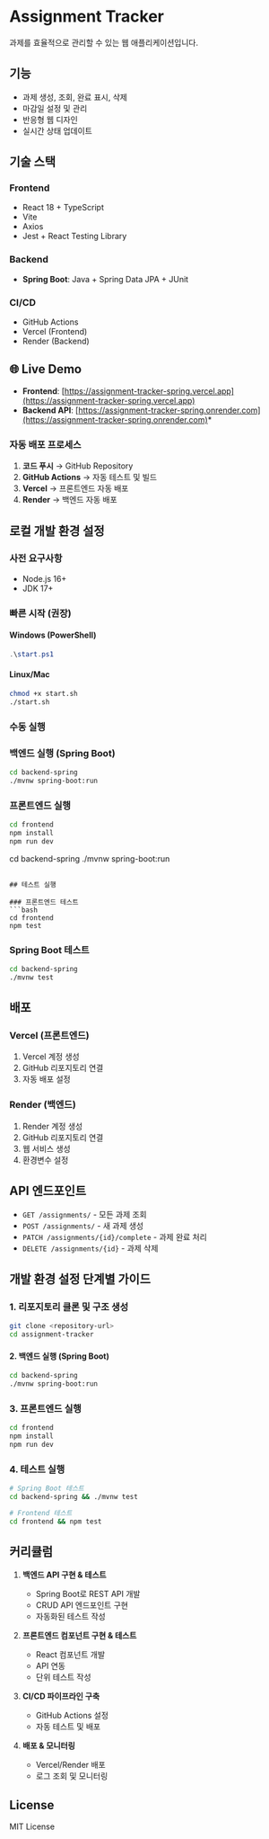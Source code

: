 # Assignment Tracker

과제를 효율적으로 관리할 수 있는 웹 애플리케이션입니다.

## 기능

- 과제 생성, 조회, 완료 표시, 삭제
- 마감일 설정 및 관리
- 반응형 웹 디자인
- 실시간 상태 업데이트

## 기술 스택

### Frontend
- React 18 + TypeScript
- Vite
- Axios
- Jest + React Testing Library

### Backend
- **Spring Boot**: Java + Spring Data JPA + JUnit

### CI/CD
- GitHub Actions
- Vercel (Frontend)
- Render (Backend)

## 🌐 Live Demo

- **Frontend**: [https://assignment-tracker-spring.vercel.app](https://assignment-tracker-spring.vercel.app)
- **Backend API**: [https://assignment-tracker-spring.onrender.com](https://assignment-tracker-spring.onrender.com)*

### 자동 배포 프로세스
1. **코드 푸시** → GitHub Repository
2. **GitHub Actions** → 자동 테스트 및 빌드
3. **Vercel** → 프론트엔드 자동 배포
4. **Render** → 백엔드 자동 배포

## 로컬 개발 환경 설정

### 사전 요구사항
- Node.js 16+
- JDK 17+

### 빠른 시작 (권장)

#### Windows (PowerShell)
```powershell
.\start.ps1
```

#### Linux/Mac
```bash
chmod +x start.sh
./start.sh
```

### 수동 실행

### 백엔드 실행 (Spring Boot)
```bash
cd backend-spring
./mvnw spring-boot:run
```

### 프론트엔드 실행
```bash
cd frontend
npm install
npm run dev
```
cd backend-spring
./mvnw spring-boot:run
```

## 테스트 실행

### 프론트엔드 테스트
```bash
cd frontend
npm test
```

### Spring Boot 테스트
```bash
cd backend-spring
./mvnw test
```

## 배포

### Vercel (프론트엔드)
1. Vercel 계정 생성
2. GitHub 리포지토리 연결
3. 자동 배포 설정

### Render (백엔드)
1. Render 계정 생성
2. GitHub 리포지토리 연결
3. 웹 서비스 생성
4. 환경변수 설정

## API 엔드포인트

- `GET /assignments/` - 모든 과제 조회
- `POST /assignments/` - 새 과제 생성
- `PATCH /assignments/{id}/complete` - 과제 완료 처리
- `DELETE /assignments/{id}` - 과제 삭제

## 개발 환경 설정 단계별 가이드

### 1. 리포지토리 클론 및 구조 생성
```bash
git clone <repository-url>
cd assignment-tracker
```

#### 2. 백엔드 실행 (Spring Boot)
```bash
cd backend-spring
./mvnw spring-boot:run
```

### 3. 프론트엔드 실행
```bash
cd frontend
npm install
npm run dev
```

### 4. 테스트 실행
```bash
# Spring Boot 테스트
cd backend-spring && ./mvnw test

# Frontend 테스트
cd frontend && npm test
```

## 커리큘럼

1. **백엔드 API 구현 & 테스트**
   - Spring Boot로 REST API 개발
   - CRUD API 엔드포인트 구현
   - 자동화된 테스트 작성

2. **프론트엔드 컴포넌트 구현 & 테스트**
   - React 컴포넌트 개발
   - API 연동
   - 단위 테스트 작성

3. **CI/CD 파이프라인 구축**
   - GitHub Actions 설정
   - 자동 테스트 및 배포

4. **배포 & 모니터링**
   - Vercel/Render 배포
   - 로그 조회 및 모니터링

## License

MIT License

